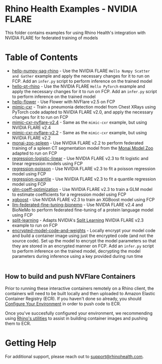 # Rhino Health Examples - NVIDIA FLARE
This folder contains examples for using Rhino Health's integration with NVIDIA FLARE for federated training of models
<br>

# Table of Contents
- [hello-numpy-sag-rhino](./hello-numpy-sag-rhino/README.md) - Use the NVIDIA FLARE `Hello Numpy Scatter and Gather` example and apply the necessary changes for it to run on FCP. Add an `infer.py` script to perform inference on the trained model 
- [hello-pt-rhino](./hello-pt-rhino/README.md) - Use the NVIDIA FLARE `Hello PyTorch` example and apply the necessary changes for it to run on FCP. Add an `infer.py` script to perform inference on the trained model
- [hello-flower](./hello-flower/README.md) - Use Flower with NVFlare v2.5 on FCP
- [mimic-cxr](./mimic-cxr/README.md) - Train a pneumonia detection model from Chest XRays using PyTorch code adapted to NVIDIA FLARE v2.0, and apply the necessary changes for it to run on FCP
- [mimic-cxr-nvflare-v2.4](./mimic-cxr-nvflare-v2.4/mimic-cxr-fedavg/README.md) - Same as the `mimic-cxr` example, but using NVIDIA FLARE v2.4
- [mimic-cxr-nvflare-v2.2](./mimic-cxr-nvflare-v2.2/README.md) - Same as the `mimic-cxr` example, but using NVIDIA FLARE v2.2
- [monai-zoo-spleen](./monai-zoo-spleen/README.md) - Use NVIDIA FLARE v2.2 to perform federated training of a spleen CT segmentation model from the [Monai Model Zoo](https://monai.io/model-zoo.html) adapted to run on FCP
- [regression-logistic-linear](./regression-logistic-linear/README.md) - Use NVIDIA FLARE v2.3 to fit logistic and linear regression models using FCP
- [regression-poisson](./regression-poisson/README.md) - Use NVIDIA FLARE v2.3 to fit a poisson regression model using FCP
- [regression-quantile](./regression-quantile/README.md) - Use NVIDIA FLARE v2.3 to fit a quantile regression model using FCP
- [glm-coeff-optimization](./glm-coeff-optimization/README.md) - Use NVIDIA FLARE v2.3 to train a GLM model to estimate coefficients for a regression model using FCP
- [xgboost](./xgboost/README.md) - Use NVIDIA FLARE v2.3 to train an XGBoost model using FCP
- [llm-federated-fine-tuning-bionemo](./llm-federated-fine-tuning-bionemo/README.md) - Use NVIDIA FLARE v2.4 and BioNeMo to perform federated fine-tuning of a protein language model using FCP
- [split-learning](./split-learning/README.md) - Adapts NVIDIA's [Split Learning](https://github.com/NVIDIA/NVFlare/tree/2.3/examples/advanced/vertical_federated_learning) NVIDIA FLARE v2.3 example to run on FCP
- [encrypted-model-code-and-weights](./encrypted-model-code-and-weights/README.md) - Locally encrypt your model code and build a container image using just the encrypted code (and not the source code). Set up the model to encrypt the model parameters so that they are stored in an encrypted manner on FCP. Add an `infer.py` script to perform inference on the trained model, decrypting the model parameters during inference using a key provided during run time
<br><br>

## How to build and push NVFlare Containers
Prior to running these interactive containers remotely on a Rhino client, the containers will need to be built locally and then uploaded to Amazon Elastic Container Registry (ECR). If you haven't done so already, you should [Configure Your Environment](https://docs.rhinohealth.com/hc/en-us/articles/12385555709085-Configuring-your-Environment) in order to push code to ECR.

Once you've succesfully configured your environment, we recommending using [Rhino's utilities](../../rhino-utils/) to assist in building container images and pushing them to ECR. 

# Getting Help
For additional support, please reach out to [support@rhinohealth.com](mailto:support@rhinohealth.com).
